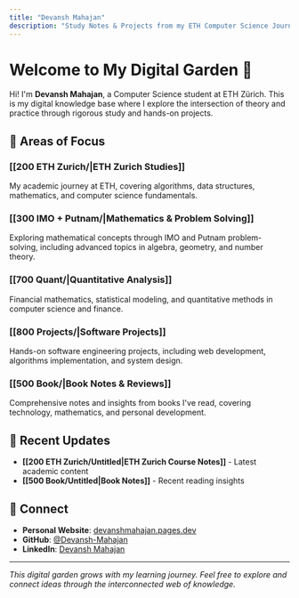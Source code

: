 ```yaml
---
title: "Devansh Mahajan"
description: "Study Notes & Projects from my ETH Computer Science Journey"
---
```


# Welcome to My Digital Garden 🌱

Hi! I'm **Devansh Mahajan**, a Computer Science student at ETH Zürich. This is my digital knowledge base where I explore the intersection of theory and practice through rigorous study and hands-on projects.

## 🎯 Areas of Focus

### [[200 ETH Zurich/|ETH Zurich Studies]]
My academic journey at ETH, covering algorithms, data structures, mathematics, and computer science fundamentals.

### [[300 IMO + Putnam/|Mathematics & Problem Solving]]
Exploring mathematical concepts through IMO and Putnam problem-solving, including advanced topics in algebra, geometry, and number theory.

### [[700 Quant/|Quantitative Analysis]]
Financial mathematics, statistical modeling, and quantitative methods in computer science and finance.

### [[800 Projects/|Software Projects]]
Hands-on software engineering projects, including web development, algorithms implementation, and system design.

### [[500 Book/|Book Notes & Reviews]]
Comprehensive notes and insights from books I've read, covering technology, mathematics, and personal development.

## 🚀 Recent Updates

- **[[200 ETH Zurich/Untitled|ETH Zurich Course Notes]]** - Latest academic content
- **[[500 Book/Untitled|Book Notes]]** - Recent reading insights

## 🔗 Connect

- **Personal Website**: [devanshmahajan.pages.dev](https://devanshmahajan.pages.dev)
- **GitHub**: [@Devansh-Mahajan](https://github.com/Devansh-Mahajan)
- **LinkedIn**: [Devansh Mahajan](https://www.linkedin.com/in/devansh-mahajan-2b2b99185/)

---

*This digital garden grows with my learning journey. Feel free to explore and connect ideas through the interconnected web of knowledge.*
